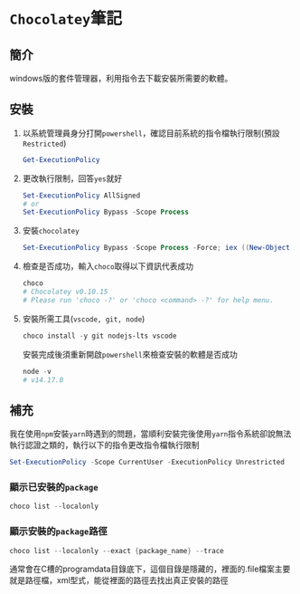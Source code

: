 # `Chocolatey`筆記

## 簡介
windows版的套件管理器，利用指令去下載安裝所需要的軟體。

## 安裝
1. 以系統管理員身分打開`powershell`，確認目前系統的指令檔執行限制(預設`Restricted`)
    ```powershell
    Get-ExecutionPolicy
    ```
2. 更改執行限制，回答`yes`就好
    ```powershell
    Set-ExecutionPolicy AllSigned
    # or
    Set-ExecutionPolicy Bypass -Scope Process
    ```
3. 安裝`chocolatey`
    ```powershell
    Set-ExecutionPolicy Bypass -Scope Process -Force; iex ((New-Object System.Net.WebClient).DownloadString('https://chocolatey.org/install.ps1'))
    ```
4. 檢查是否成功，輸入`choco`取得以下資訊代表成功
    ```powershell
    choco
    # Chocolatey v0.10.15
    # Please run 'choco -?' or 'choco <command> -?' for help menu.
    ```
5. 安裝所需工具(`vscode, git, node`)
    ```powershell
    choco install -y git nodejs-lts vscode
    ```
    安裝完成後須重新開啟`powershell`來檢查安裝的軟體是否成功
    ```powershell
    node -v
    # v14.17.0
    ```
## 補充
我在使用`npm`安裝`yarn`時遇到的問題，當順利安裝完後使用`yarn`指令系統卻說無法執行認證之類的，執行以下的指令更改指令檔執行限制
```powershell
Set-ExecutionPolicy -Scope CurrentUser -ExecutionPolicy Unrestricted
```

### 顯示已安裝的`package`
```powershell
choco list --localonly
```
### 顯示安裝的`package`路徑
```powershell
choco list --localonly --exact {package_name} --trace
```
通常會在C槽的programdata目錄底下，這個目錄是隱藏的，裡面的.file檔案主要就是路徑檔，xml型式，能從裡面的路徑去找出真正安裝的路徑